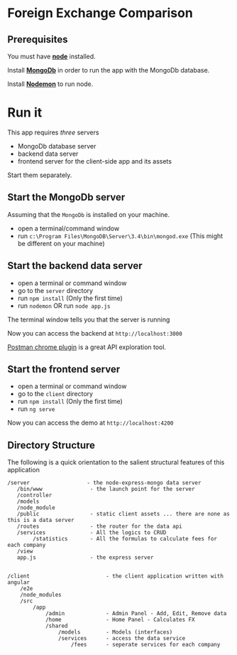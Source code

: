 # Foreign Exchange Comparison



## Prerequisites

You must have [**node**](http://nodejs.org/) installed. 

Install [**MongoDb**](http://www.mongodb.org/) in order to run the app with the MongoDb database.

Install [**Nodemon**](https://github.com/remy/nodemon) to run node.

# Run it

This app requires *three* servers

* MongoDb database server
* backend data server 
* frontend server for the client-side app and its assets

Start them separately.

## Start the MongoDb server

Assuming that the `MongoDb` is installed on your machine.
* open a terminal/command window
* run `c:\Program Files\MongoDB\Server\3.4\bin\mongod.exe` (This might be different on your machine)

## Start the backend data server

* open a terminal or command window
* go to the `server` directory
* run `npm install` (Only the first time)
* run `nodemon`   OR   run `node app.js`


The terminal window tells you that the server is running

Now you can access the backend at `http://localhost:3000`

[Postman chrome plugin](https://chrome.google.com/webstore/detail/postman-rest-client/fdmmgilgnpjigdojojpjoooidkmcomcm?hl=en) is a great API exploration tool. 


## Start the frontend server

* open a terminal or command window
* go to the `client` directory
* run `npm install` (Only the first time)
* run `ng serve`


Now you can access the demo at `http://localhost:4200`


## Directory Structure

The following is a quick orientation to the salient structural features of this application

    /server                  - the node-express-mongo data server
       /bin/www               - the launch point for the server
       /controller
       /models
       /node_module
       /public                - static client assets ... there are none as this is a data server
       /routes                - the router for the data api
       /services              - All the logics to CRUD
            /statistics       - All the formulas to calculate fees for each company
       /view
       app.js                 - the express server

    
    /client                        - the client application written with angular 
        /e2e
        /node_modules
        /src
            /app
                /admin             - Admin Panel - Add, Edit, Remove data
                /home              - Home Panel - Calculates FX
                /shared
                    /models        - Models (interfaces)
                    /services      - access the data service
                        /fees      - seperate services for each company
